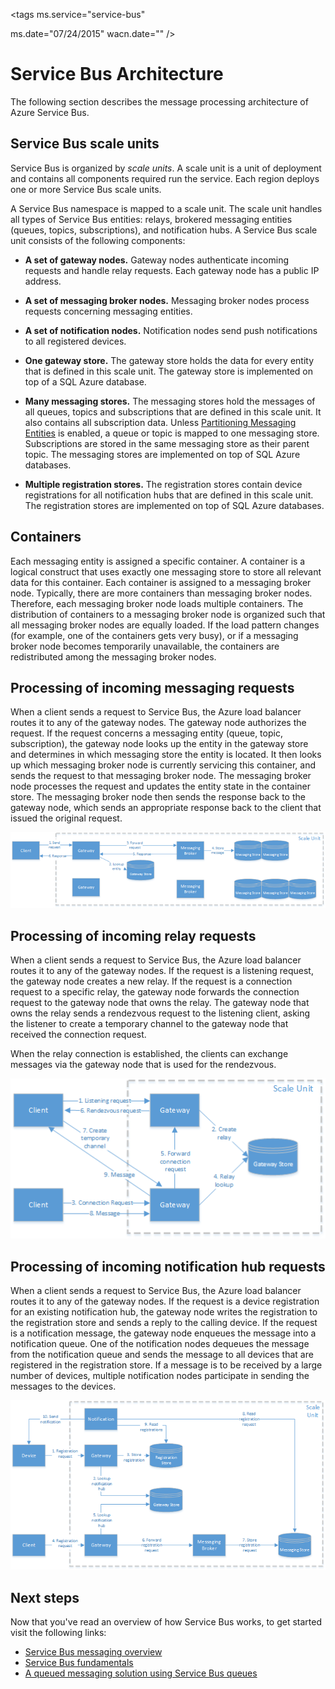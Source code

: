 <properties 
   pageTitle="Service Bus Architecture"
   description="Describes the message processing architecture of Azure Service Bus."
   services="service-bus"
   documentationCenter="na"
   authors="sethmanheim"
   manager="timlt"
   editor="tysonn" />
<tags 
   ms.service="service-bus"

   ms.date="07/24/2015"
   wacn.date="" />

# Service Bus Architecture

The following section describes the message processing architecture of Azure Service Bus.

## Service Bus scale units

Service Bus is organized by *scale units*. A scale unit is a unit of deployment and contains all components required run the service. Each region deploys one or more Service Bus scale units.

A Service Bus namespace is mapped to a scale unit. The scale unit handles all types of Service Bus entities: relays, brokered messaging entities (queues, topics, subscriptions), and notification hubs. A Service Bus scale unit consists of the following components:

- **A set of gateway nodes.** Gateway nodes authenticate incoming requests and handle relay requests. Each gateway node has a public IP address.

- **A set of messaging broker nodes.** Messaging broker nodes process requests concerning messaging entities.

- **A set of notification nodes.** Notification nodes send push notifications to all registered devices.

- **One gateway store.** The gateway store holds the data for every entity that is defined in this scale unit. The gateway store is implemented on top of a SQL Azure database.

- **Many messaging stores.** The messaging stores hold the messages of all queues, topics and subscriptions that are defined in this scale unit. It also contains all subscription data. Unless [Partitioning Messaging Entities](https://msdn.microsoft.com/zh-cn/library/azure/dn520246.aspx) is enabled, a queue or topic is mapped to one messaging store. Subscriptions are stored in the same messaging store as their parent topic. The messaging stores are implemented on top of SQL Azure databases.

- **Multiple registration stores.** The registration stores contain device registrations for all notification hubs that are defined in this scale unit. The registration stores are implemented on top of SQL Azure databases.

## Containers

Each messaging entity is assigned a specific container. A container is a logical construct that uses exactly one messaging store to store all relevant data for this container. Each container is assigned to a messaging broker node. Typically, there are more containers than messaging broker nodes. Therefore, each messaging broker node loads multiple containers. The distribution of containers to a messaging broker node is organized such that all messaging broker nodes are equally loaded. If the load pattern changes (for example, one of the containers gets very busy), or if a messaging broker node becomes temporarily unavailable, the containers are redistributed among the messaging broker nodes.

## Processing of incoming messaging requests

When a client sends a request to Service Bus, the Azure load balancer routes it to any of the gateway nodes. The gateway node authorizes the request. If the request concerns a messaging entity (queue, topic, subscription), the gateway node looks up the entity in the gateway store and determines in which messaging store the entity is located. It then looks up which messaging broker node is currently servicing this container, and sends the request to that messaging broker node. The messaging broker node processes the request and updates the entity state in the container store. The messaging broker node then sends the response back to the gateway node, which sends an appropriate response back to the client that issued the original request.

![Processing of Incoming Messaging Requests](./media/service-bus-architecture/IC690644.png)

## Processing of incoming relay requests

When a client sends a request to Service Bus, the Azure load balancer routes it to any of the gateway nodes. If the request is a listening request, the gateway node creates a new relay. If the request is a connection request to a specific relay, the gateway node forwards the connection request to the gateway node that owns the relay. The gateway node that owns the relay sends a rendezvous request to the listening client, asking the listener to create a temporary channel to the gateway node that received the connection request.

When the relay connection is established, the clients can exchange messages via the gateway node that is used for the rendezvous.

![Processing of Incoming Relay Requests](./media/service-bus-architecture/IC690645.png)

## Processing of incoming notification hub requests

When a client sends a request to Service Bus, the Azure load balancer routes it to any of the gateway nodes. If the request is a device registration for an existing notification hub, the gateway node writes the registration to the registration store and sends a reply to the calling device. If the request is a notification message, the gateway node enqueues the message into a notification queue. One of the notification nodes dequeues the message from the notification queue and sends the message to all devices that are registered in the registration store. If a message is to be received by a large number of devices, multiple notification nodes participate in sending the messages to the devices.

![Processing of Incoming Notification Hub Requests](./media/service-bus-architecture/IC690646.png)

## Next steps

Now that you've read an overview of how Service Bus works, to get started visit the following links:

- [Service Bus messaging overview](/documentation/articles/service-bus-messaging-overview)
- [Service Bus fundamentals](/documentation/articles/service-bus-fundamentals-hybrid-solutions)
- [A queued messaging solution using Service Bus queues](/documentation/articles/service-bus-dotnet-multi-tier-app-using-service-bus-queues)
